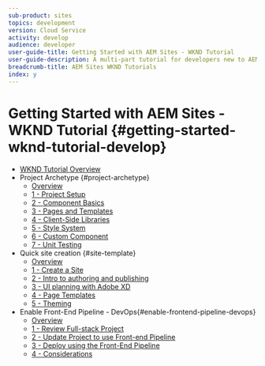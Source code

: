 ```yaml
---
sub-product: sites
topics: development
version: Cloud Service
activity: develop
audience: developer
user-guide-title: Getting Started with AEM Sites - WKND Tutorial
user-guide-description: A multi-part tutorial for developers new to AEM. Implement an AEM site for a fictitious lifestyle brand, the WKND. Enable Front-End pipeline to speed your development to deployment cycle.
breadcrumb-title: AEM Sites WKND Tutorials
index: y
---
```


# Getting Started with AEM Sites - WKND Tutorial {#getting-started-wknd-tutorial-develop}

+ [WKND Tutorial Overview](overview.md)
+ Project Archetype {#project-archetype}
  + [Overview](./project-archetype/overview.md)
  + [1 - Project Setup](./project-archetype/project-setup.md)
  + [2 - Component Basics](./project-archetype/component-basics.md)
  + [3 - Pages and Templates](./project-archetype/pages-templates.md)
  + [4 - Client-Side Libraries](./project-archetype/client-side-libraries.md)
  + [5 - Style System](./project-archetype/style-system.md)
  + [6 - Custom Component](./project-archetype/custom-component.md)
  + [7 - Unit Testing](./project-archetype/unit-testing.md)
+ Quick site creation {#site-template}
  + [Overview](./site-template/overview.md)
  + [1 - Create a Site](./site-template/create-site.md)
  + [2 - Intro to authoring and publishing](./site-template/author-content-publish.md)
  + [3 - UI planning with Adobe XD](./site-template/ui-planning-adobe-xd.md)
  + [4 - Page Templates](./site-template/page-templates.md)
  + [5 - Theming](./site-template/theming.md)
+ Enable Front-End Pipeline - DevOps{#enable-frontend-pipeline-devops}
  + [Overview](./enable-frontend-pipeline/overview.md)
  + [1 - Review Full-stack Project](./enable-frontend-pipeline/review-uifrontend-module.md)
  + [2 - Update Project to use Front-end Pipeline](./enable-frontend-pipeline/update-project.md)
  + [3 - Deploy using the Front-End Pipeline](./enable-frontend-pipeline/create-frontend-pipeline.md)
  + [4 - Considerations](./enable-frontend-pipeline/considerations.md)
  